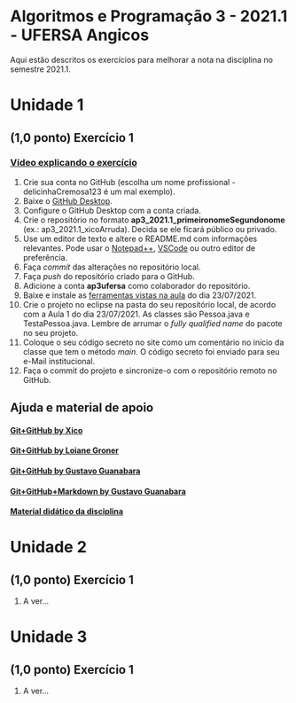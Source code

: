 # Algoritmos e Programação 3 - 2021.1 - UFERSA Angicos

Aqui estão descritos os exercícios para melhorar a nota na disciplina no semestre 2021.1.

# Unidade 1
## (1,0 ponto) Exercício 1
### [Vídeo explicando o exercício](FALTA_VIDEO)
1. Crie sua conta no GitHub (escolha um nome profissional - delicinhaCremosa123 é um mal exemplo).
2. Baixe o [GitHub Desktop](https://desktop.github.com).
3. Configure o GitHub Desktop com a conta criada.
4. Crie o repositório no formato **ap3_2021.1_primeironomeSegundonome** (ex.: ap3_2021.1_xicoArruda). Decida se ele ficará público ou privado.
5. Use um editor de texto e altere o README.md com informações relevantes. Pode usar o [Notepad++](https://notepad-plus-plus.org/downloads/), [VSCode](https://code.visualstudio.com/) ou outro editor de preferência.
6. Faça *commit* das alterações no repositório local.
6. Faça *push* do repositório criado para o GitHub.
7. Adicione a conta **ap3ufersa** como colaborador do repositório.
8. Baixe e instale as [ferramentas vistas na aula](https://drive.google.com/file/d/1aFLCP2JR0_Sc6suxC8PBsMNmHCYjaWvD/view?usp=sharing) do dia 23/07/2021.
9. Crie o projeto no eclipse na pasta do seu repositório local, de acordo com a Aula 1 do dia 23/07/2021. As classes são Pessoa.java e TestaPessoa.java. Lembre de arrumar o *fully qualified name* do pacote no seu projeto.
10. Coloque o seu código secreto no site como um comentário no início da classe que tem o método *main*. O código secreto foi enviado para seu e-Mail institucional.
11. Faça o commit do projeto e sincronize-o com o repositório remoto no GitHub.

## Ajuda e material de apoio
#### [Git+GitHub by Xico](FALTA_VIDEO)
#### [Git+GitHub by Loiane Groner](https://www.youtube.com/watch?v=UMhskLXJuq4)
#### [Git+GitHub by Gustavo Guanabara](https://www.youtube.com/watch?v=xEKo29OWILE&list=PLHz_AreHm4dm7ZULPAmadvNhH6vk9oNZA)
#### [Git+GitHub+Markdown by Gustavo Guanabara](git_github_gguanabara/)
#### [Material didático da disciplina](https://drive.google.com/drive/u/1/folders/1AnLNn-cGqWrpOerD49Tfk9iP9E1YMTkp)

# Unidade 2
## (1,0 ponto) Exercício 1
1. A ver...

# Unidade 3
## (1,0 ponto) Exercício 1
1. A ver...